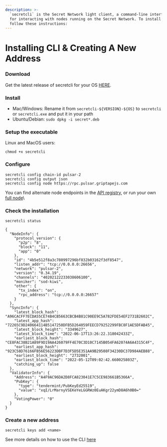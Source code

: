```yaml
---
description: >-
  `secretcli` is the Secret Network light client, a command-line interface tool
  for interacting with nodes running on the Secret Network. To install it,
  follow these instructions:
---
```


# Installing CLI & Creating A New Address

### Download <a href="#setup-the-executable" id="setup-the-executable"></a>

Get the latest release of secretcli for your OS [HERE](https://github.com/scrtlabs/SecretNetwork/releases).

### Install <a href="#setup-the-executable" id="setup-the-executable"></a>

* Mac/Windows: Rename it from `secretcli-${VERSION}-${OS}` to `secretcli` or `secretcli.exe` and put it in your path
* Ubuntu/Debian: `sudo dpkg -i secret*.deb`

### Setup the executable <a href="#setup-the-executable" id="setup-the-executable"></a>

Linux and MacOS users:

```
chmod +x secretcli
```

### Configure <a href="#setup-the-executable" id="setup-the-executable"></a>

```
secretcli config chain-id pulsar-2
secretcli config output json
secretcli config node https://rpc.pulsar.griptapejs.com
```

You can find alternate node endpoints in the [API registry](../../../development/connecting-to-the-network/), or run your own [full node](run-a-full-node.md)\\

### Check the installation <a href="#create-a-new-address" id="create-a-new-address"></a>

```
secretcli status
```

```
{
  "NodeInfo": {
    "protocol_version": {
      "p2p": "8",
      "block": "11",
      "app": "0"
    },
    "id": "4b5e512f8a3c780997296bf832b03162f3df8547",
    "listen_addr": "tcp://0.0.0.0:26656",
    "network": "pulsar-2",
    "version": "0.34.19",
    "channels": "40202122233038606100",
    "moniker": "sod-kiwi",
    "other": {
      "tx_index": "on",
      "rpc_address": "tcp://0.0.0.0:26657"
    }
  },
  "SyncInfo": {
    "latest_block_hash": "A96CACFF7ECDA55CE74B4CB5663CBCB4B81C90EE9C5A782FDE54EF2731B2602C",
    "latest_app_hash": "72265C9D240664114B5147250DFB5D264059FEECD79252299FBC8F1AE5DFAB45",
    "latest_block_height": "3349627",
    "latest_block_time": "2022-06-17T13:26:22.318042433Z",
    "earliest_block_hash": "CE8FAC38B21A89F9D19AA426079FF4E70C3D10C7145B054FA62074A6A4315C4F",
    "earliest_app_hash": "923C58D76166FB56E56223DBF7D3F5D5E351AA9B29508F34230DC37D984AEB88",
    "earliest_block_height": "2732001",
    "earliest_block_time": "2022-05-12T09:02:42.660025803Z",
    "catching_up": false
  },
  "ValidatorInfo": {
    "Address": "A4F9AC96DA2D8FCA823041E7C5CE983661B5366A",
    "PubKey": {
      "type": "tendermint/PubKeyEd25519",
      "value": "xqI/LrMarnyVSEKeYeLGGRWz0EuAKgr22ymD8A6h0B0="
    },
    "VotingPower": "0"
  }
}
```

### Create a new address <a href="#create-a-new-address" id="create-a-new-address"></a>

```
secretcli keys add <name>
```

See more details on how to use the CLI [here](https://github.com/scrtlabs/SecretNetwork/blob/master/docs/node-guides/secretcli.md)
